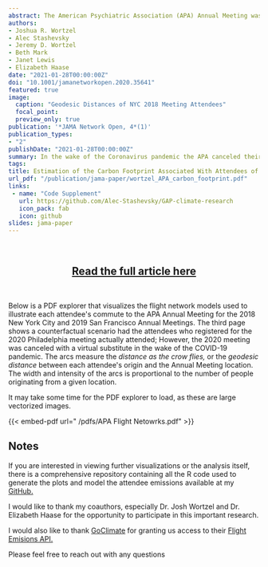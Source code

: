 ```yaml
---
abstract: The American Psychiatric Association (APA) Annual Meeting was one of many events to be made virtual during the COVID-19 global shutdown. Reduced air travel significantly improved global air and water quality during this time [*See* [Venter et al. (2020)](https://doi.org/10.1073/pnas.2006853117) and [Yunus, Masago, and Hijioka (2020)](https://doi.org/10.1016/j.scitotenv.2020.139012)]. We sought to estimate the carbon footprint of the past two APA meetings as a proxy for the carbon emissions avoided by holding the 2020 Annual Meeting virtually. Using anonymized attendance data we assess how the location of APA meetings impacts this carbon footprint and develop conservative estimates of carbon dioxide equivalent (CO<sub>2</sub>*e*) emissions from each attendee's travel in 2018 and 2019. We create counterfactual scenarios to quantify carbon footprints had the meetings been held at locations of the past 40 APA meetings instead. We identify likely transport modes and routes each attendee would use to travel to and from the meetings then apply an emissions function to the ground and air legs. The carbon footprint of the New York City 2018 and San Francisco 2019 meetings are 19,819 (1.19 per Capita) metric tons CO<sub>2</sub>*e* and 21,456 (1.61 per Capita) metric tons CO<sub>2</sub>*e*, respectively. This means the carbon footprint of each conference was equivalent to burning about 500 acres of dense forest or 22 million pounds of coal. Counterfactual scenarios at previous locations in the Western US and Hawaii increased the total carbon footprint by 60% - 164% compared to meetings held in the Northeastern US. These findings were further confirmed by an unconstrained geometric minimization algorithm that sampled 100,000 random coordinates across the globe. This study shows that the CO<sub>2</sub>*e* emissions of the APA Annual Meetings are significant and that optimizing conference location or intermittently making the conference virtual can dramatically lower this carbon footprint.
authors:
- Joshua R. Wortzel
- Alec Stashevsky
- Jeremy D. Wortzel
- Beth Mark
- Janet Lewis
- Elizabeth Haase
date: "2021-01-28T00:00:00Z"
doi: "10.1001/jamanetworkopen.2020.35641"
featured: true
image:
  caption: "Geodesic Distances of NYC 2018 Meeting Attendees"
  focal_point:
  preview_only: true
publication: '*JAMA Network Open, 4*(1)'
publication_types:
- "2"
publishDate: "2021-01-28T00:00:00Z"
summary: In the wake of the Coronavirus pandemic the APA canceled their 2020 Annual Meeting. We sought to estimate the avoided carbon emissions from holding the conference virtually and explore the impact of strategic planning for future meetings.
tags:
title: Estimation of the Carbon Footprint Associated With Attendees of the American Psychiatric Association Annual Meeting
url_pdf: "/publication/jama-paper/wortzel_APA_carbon_footprint.pdf"
links:
 - name: "Code Supplement"
   url: https://github.com/Alec-Stashevsky/GAP-climate-research
   icon_pack: fab
   icon: github
slides: jama-paper
---
```


<br>
<h2>
<center> 
<a href=“https://jamanetwork.com/journals/jamanetworkopen/fullarticle/2775666”>Read the full article here</a>
</center>
</h2>
<br>

Below is a PDF explorer that visualizes the flight network models used to illustrate each attendee's commute to the APA Annual Meeting for the 2018 New York City and 2019 San Francisco Annual Meetings. The third page shows a counterfactual scenario had the attendees who registered for the 2020 Philadelphia meeting actually attended; However, the 2020 meeting was canceled with a virtual substitute in the wake of the COVID-19 pandemic. The arcs measure the *distance as the crow flies,* or the *geodesic distance* between each attendee's origin and the Annual Meeting location. The width and intensity of the arcs is proportional to the number of people originating from a given location.

It may take some time for the PDF explorer to load, as these are large vectorized images. 

{{< embed-pdf url="  /pdfs/APA Flight Netowrks.pdf" >}}

## Notes

If you are interested in viewing further visualizations or the analysis itself, there is a comprehensive repository containing all the R code used to generate the plots and model the attendee emissions available at my [GitHub.](https://github.com/Alec-Stashevsky/GAP-climate-research)

I would like to thank my coauthors, especially Dr. Josh Wortzel and Dr. Elizabeth Haase for the opportunity to participate in this important research.

I would also like to thank [GoClimate](https://www.goclimate.com/) for granting us access to their [Flight Emisions API.](https://api.goclimate.com/docs)

Please feel free to reach out with any questions